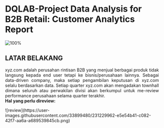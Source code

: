 # DQLAB-Project Data Analysis for B2B Retail: Customer Analytics Report
![100%](https://user-images.githubusercontent.com/33899480/231225818-f7042c19-b57d-4284-8481-1a38424fedf9.png)

## LATAR BELAKANG
<p align="justify">
xyz.com adalah perusahan rintisan B2B yang menjual berbagai produk tidak langsung kepada end user tetapi ke bisnis/perusahaan lainnya. Sebagai data-driven company, maka setiap pengambilan keputusan di xyz.com selalu berdasarkan data. Setiap quarter xyz.com akan mengadakan townhall dimana seluruh atau perwakilan divisi akan berkumpul untuk me-review performance perusahaan selama quarter terakhir.
<br><b> Hal yang perlu direview:</b>
</p>
![review](https://user-images.githubusercontent.com/33899480/231229962-e5e54b41-c082-42f7-aa6a-a689539845cb.png)
